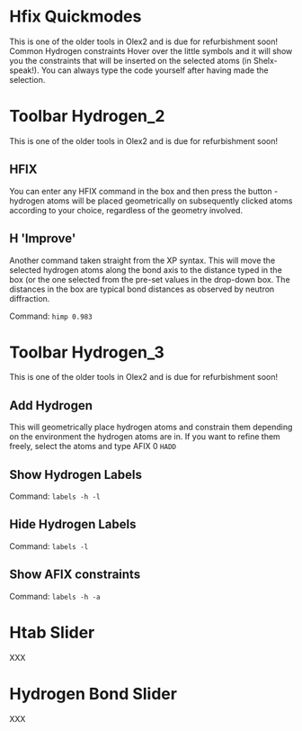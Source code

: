 # Hfix Quickmodes 
This is one of the older tools in Olex2 and is due for refurbishment soon! 
Common Hydrogen constraints  Hover over the little symbols and it will show you the constraints that will be inserted on the selected atoms (in Shelx-speak!). You can always type the code yourself after having made the selection.

# Toolbar Hydrogen_2 
This is one of the older tools in Olex2 and is due for refurbishment soon! 

## HFIX  
You can enter any HFIX command in the box and then press the button - hydrogen atoms will be placed geometrically on subsequently clicked atoms according to your choice, regardless of the geometry involved. 

## H 'Improve' 
Another command taken straight from the XP syntax. This will move the selected hydrogen atoms along the bond axis to the distance typed in the box (or the one selected from the pre-set values in the drop-down box. The distances in the box are typical bond distances as observed by neutron diffraction. 

Command: `himp 0.983`

# Toolbar Hydrogen_3 
This is one of the older tools in Olex2 and is due for refurbishment soon! 

## Add Hydrogen  
This will geometrically place hydrogen atoms and constrain them depending on the environment the hydrogen atoms are in. If you want to refine them freely, select the atoms and type AFIX 0 `HADD`

## Show Hydrogen Labels  
Command: `labels -h -l` 

## Hide Hydrogen Labels  
Command: `labels -l` 

## Show AFIX constraints  
Command: `labels -h -a`

# Htab Slider
XXX

# Hydrogen Bond Slider
XXX
